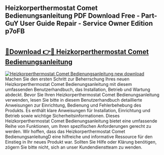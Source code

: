 ## Heizkorperthermostat Comet Bedienungsanleitung PDF Download Free - Part-GuY User Guide Repair - Service Owner Edition p7oFB

# <h2><a href="http://df157k.blite.top/?on=Heizkorperthermostat+Comet+Bedienungsanleitung">🔗Download 👉🔴 Heizkorperthermostat Comet Bedienungsanleitung</a></h2>

[![Heizkorperthermostat Comet Bedienungsanleitung new download](https://i.imgur.com/lujVjoI.png)](http://df157k.blite.top/?on=Heizkorperthermostat+Comet+Bedienungsanleitung)
Machen Sie den ersten Schritt zur Beherrschung Ihres neuen Heizkorperthermostat Comet Bedienungsanleitung mit diesem umfassenden Benutzerhandbuch, das Installation, Betrieb und Wartung abdeckt. Bevor Sie Ihren Heizkorperthermostat Comet Bedienungsanleitung verwenden, lesen Sie bitte in diesem Benutzerhandbuch detaillierte Anweisungen zur Einrichtung, Bedienung und Fehlerbehebung des Produkts. Es enthält klare Anweisungen für Installation, Einrichtung und Betrieb sowie wichtige Sicherheitsinformationen. Dieses Heizkorperthermostat Comet Bedienungsanleitung bietet eine umfassende Reihe von Funktionen, um Ihren spezifischen Anforderungen gerecht zu werden. Wir hoffen, dass das Heizkorperthermostat Comet BedienungsanleitungD eine hilfreiche und informative Ressource für den Einstieg in Ihr neues Produkt war. Sollten Sie Hilfe oder Klärung benötigen, zögern Sie bitte nicht, sich an unser Kundendienstteam zu wenden.
